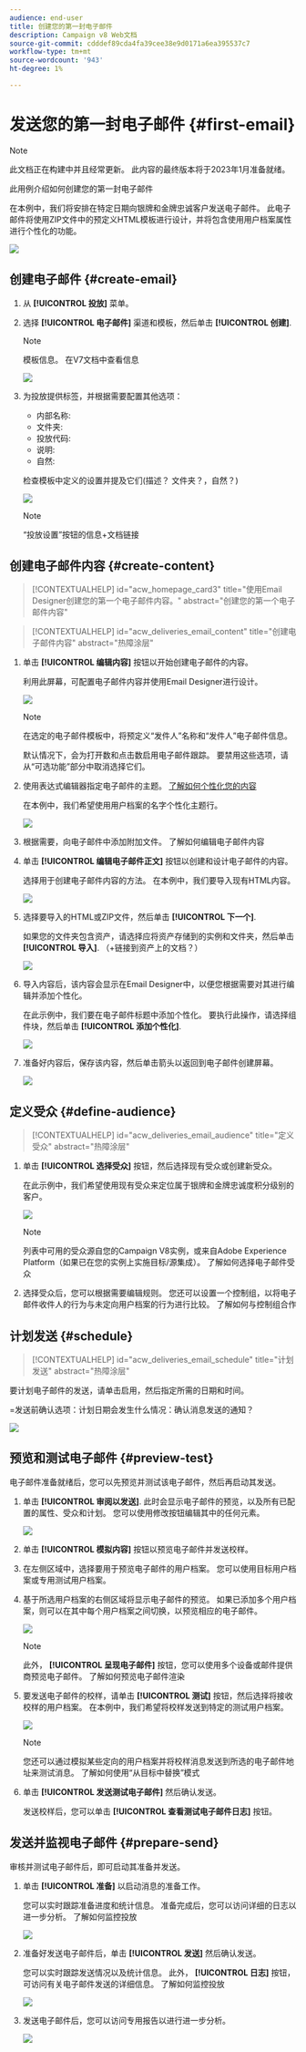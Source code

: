 ```yaml
---
audience: end-user
title: 创建您的第一封电子邮件
description: Campaign v8 Web文档
source-git-commit: cdddef89cda4fa39cee38e9d0171a6ea395537c7
workflow-type: tm+mt
source-wordcount: '943'
ht-degree: 1%

---
```


# 发送您的第一封电子邮件 {#first-email}

>[!NOTE]
>
>此文档正在构建中并且经常更新。 此内容的最终版本将于2023年1月准备就绪。

此用例介绍如何创建您的第一封电子邮件

在本例中，我们将安排在特定日期向银牌和金牌忠诚客户发送电子邮件。 此电子邮件将使用ZIP文件中的预定义HTML模板进行设计，并将包含使用用户档案属性进行个性化的功能。

![](assets/delivery-list.png)

## 创建电子邮件 {#create-email}

1. 从 **[!UICONTROL 投放]** 菜单。
1. 选择 **[!UICONTROL 电子邮件]** 渠道和模板，然后单击 **[!UICONTROL 创建]**.

   >[!NOTE]
   >
   >模板信息。 在V7文档中查看信息

   ![](assets/channel-template.png)

1. 为投放提供标签，并根据需要配置其他选项：

   * 内部名称:
   * 文件夹:
   * 投放代码:
   * 说明:
   * 自然:

   检查模板中定义的设置并提及它们(描述？ 文件夹？，自然？)

   ![](assets/email-properties.png)

   >[!NOTE]
   >
   >“投放设置”按钮的信息+文档链接

## 创建电子邮件内容 {#create-content}

>[!CONTEXTUALHELP]
>id="acw_homepage_card3"
>title="使用Email Designer创建您的第一个电子邮件内容。"
>abstract="创建您的第一个电子邮件内容"

>[!CONTEXTUALHELP]
>id="acw_deliveries_email_content"
>title="创建电子邮件内容"
>abstract="热障涂层"

1. 单击 **[!UICONTROL 编辑内容]** 按钮以开始创建电子邮件的内容。

   利用此屏幕，可配置电子邮件内容并使用Email Designer进行设计。

   ![](assets/edit-content.png)

   >[!NOTE]
   >
   >在选定的电子邮件模板中，将预定义“发件人”名称和“发件人”电子邮件信息。
   >
   >默认情况下，会为打开数和点击数启用电子邮件跟踪。 要禁用这些选项，请从“可选功能”部分中取消选择它们。

1. 使用表达式编辑器指定电子邮件的主题。 [了解如何个性化您的内容](../personalization/personalize.md)

   在本例中，我们希望使用用户档案的名字个性化主题行。

   ![](assets/subject-line.png)

1. 根据需要，向电子邮件中添加附加文件。 了解如何编辑电子邮件内容

1. 单击 **[!UICONTROL 编辑电子邮件正文]** 按钮以创建和设计电子邮件的内容。

   选择用于创建电子邮件内容的方法。 在本例中，我们要导入现有HTML内容。

   ![](assets/import-html.png)

1. 选择要导入的HTML或ZIP文件，然后单击 **[!UICONTROL 下一个]**.

   如果您的文件夹包含资产，请选择应将资产存储到的实例和文件夹，然后单击 **[!UICONTROL 导入]**. （+链接到资产上的文档？）

   ![](assets/import-folder.png)

1. 导入内容后，该内容会显示在Email Designer中，以便您根据需要对其进行编辑并添加个性化。

   在此示例中，我们要在电子邮件标题中添加个性化。 要执行此操作，请选择组件块，然后单击 **[!UICONTROL 添加个性化]**.

   ![](assets/add-perso.png)

1. 准备好内容后，保存该内容，然后单击箭头以返回到电子邮件创建屏幕。

   ![](assets/save-content.png)

## 定义受众 {#define-audience}

>[!CONTEXTUALHELP]
>id="acw_deliveries_email_audience"
>title="定义受众"
>abstract="热障涂层"

1. 单击 **[!UICONTROL 选择受众]** 按钮，然后选择现有受众或创建新受众。

   在此示例中，我们希望使用现有受众来定位属于银牌和金牌忠诚度积分级别的客户。

   ![](assets/create-audience.png)

   >[!NOTE]
   >
   >列表中可用的受众源自您的Campaign V8实例，或来自Adobe Experience Platform（如果已在您的实例上实施目标/源集成）。 了解如何选择电子邮件受众

1. 选择受众后，您可以根据需要编辑规则。 您还可以设置一个控制组，以将电子邮件收件人的行为与未定向用户档案的行为进行比较。 了解如何与控制组合作

## 计划发送 {#schedule}

>[!CONTEXTUALHELP]
>id="acw_deliveries_email_schedule"
>title="计划发送"
>abstract="热障涂层"

要计划电子邮件的发送，请单击启用，然后指定所需的日期和时间。

=发送前确认选项：计划日期会发生什么情况：确认消息发送的通知？

![](assets/schedule.png)

## 预览和测试电子邮件 {#preview-test}

电子邮件准备就绪后，您可以先预览并测试该电子邮件，然后再启动其发送。

1. 单击 **[!UICONTROL 审阅以发送]**. 此时会显示电子邮件的预览，以及所有已配置的属性、受众和计划。 您可以使用修改按钮编辑其中的任何元素。

   ![](assets/review-email.png)

1. 单击 **[!UICONTROL 模拟内容]** 按钮以预览电子邮件并发送校样。

1. 在左侧区域中，选择要用于预览电子邮件的用户档案。 您可以使用目标用户档案或专用测试用户档案。

1. 基于所选用户档案的右侧区域将显示电子邮件的预览。 如果已添加多个用户档案，则可以在其中每个用户档案之间切换，以预览相应的电子邮件。

   ![](assets/preview.png)

   >[!NOTE]
   >
   >此外， **[!UICONTROL 呈现电子邮件]** 按钮，您可以使用多个设备或邮件提供商预览电子邮件。 了解如何预览电子邮件渲染

1. 要发送电子邮件的校样，请单击 **[!UICONTROL 测试]** 按钮，然后选择将接收校样的用户档案。 在本例中，我们希望将校样发送到特定的测试用户档案。

   ![](assets/proof-test-profile.png)

   >[!NOTE]
   >
   >您还可以通过模拟某些定向的用户档案并将校样消息发送到所选的电子邮件地址来测试消息。 了解如何使用“从目标中替换”模式

1. 单击 **[!UICONTROL 发送测试电子邮件]** 然后确认发送。

   发送校样后，您可以单击 **[!UICONTROL 查看测试电子邮件日志]** 按钮。

## 发送并监视电子邮件 {#prepare-send}

审核并测试电子邮件后，即可启动其准备并发送。

1. 单击 **[!UICONTROL 准备]** 以启动消息的准备工作。

   您可以实时跟踪准备进度和统计信息。 准备完成后，您可以访问详细的日志以进一步分析。 了解如何监控投放

   ![](assets/preparation.png)

1. 准备好发送电子邮件后，单击 **[!UICONTROL 发送]** 然后确认发送。

   您可以实时跟踪发送情况以及统计信息。 此外， **[!UICONTROL 日志]** 按钮，可访问有关电子邮件发送的详细信息。 了解如何监控投放

   ![](assets/logs.png)

1. 发送电子邮件后，您可以访问专用报告以进行进一步分析。

   ![](assets/reports.png)
